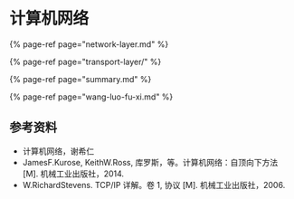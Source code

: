 # 计算机网络

{% page-ref page="network-layer.md" %}

{% page-ref page="transport-layer/" %}

{% page-ref page="summary.md" %}

{% page-ref page="wang-luo-fu-xi.md" %}



## 参考资料

* 计算机网络，谢希仁
* JamesF.Kurose, KeithW.Ross, 库罗斯，等。计算机网络：自顶向下方法 \[M\]. 机械工业出版社，2014.
* W.RichardStevens. TCP/IP 详解。卷 1, 协议 \[M\]. 机械工业出版社，2006.



